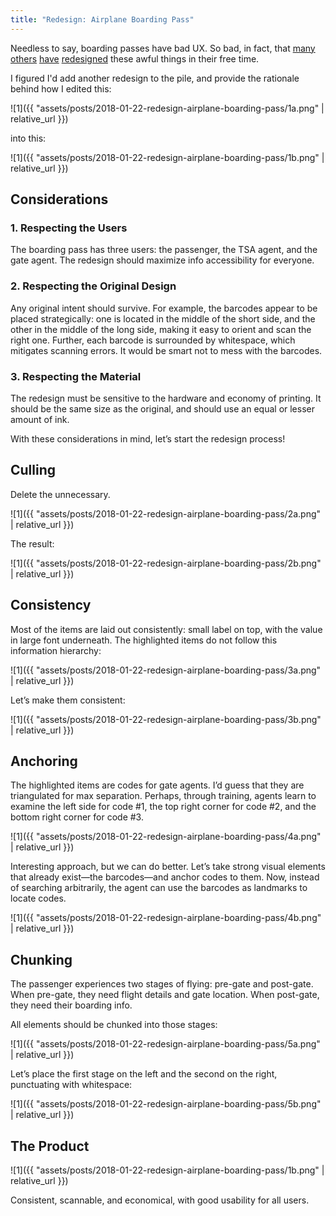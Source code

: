 ```yaml
---
title: "Redesign: Airplane Boarding Pass"
---
```


Needless to say, boarding passes have bad UX. So bad, in fact, that [many](http://passfail.squarespace.com/) [others](http://blog.timoni.org/post/318322031/a-practical-boarding-pass-redesign) [have](https://uxplanet.org/while-i-was-redesigning-a-boarding-pass-paper-got-old-eda92055dd29) [redesigned](https://medium.com/@adamgf/boarding-pass-redesign-c72084d7793e) these awful things in their free time.

I figured I'd add another redesign to the pile, and provide the rationale behind how I edited this:

![1]({{ "assets/posts/2018-01-22-redesign-airplane-boarding-pass/1a.png" | relative_url }})

into this:

![1]({{ "assets/posts/2018-01-22-redesign-airplane-boarding-pass/1b.png" | relative_url }})

## Considerations

### 1. Respecting the Users

The boarding pass has three users: the passenger, the TSA agent, and the gate agent. The redesign should maximize info accessibility for everyone.

### 2. Respecting the Original Design

Any original intent should survive. For example, the barcodes appear to be placed strategically: one is located in the middle of the short side, and the other in the middle of the long side, making it easy to orient and scan the right one. Further, each barcode is surrounded by whitespace, which mitigates scanning errors. It would be smart not to mess with the barcodes.

### 3. Respecting the Material

The redesign must be sensitive to the hardware and economy of printing.
It should be the same size as the original, and should use an equal or lesser amount of ink.

With these considerations in mind, let’s start the redesign process!

## Culling

Delete the unnecessary.

![1]({{ "assets/posts/2018-01-22-redesign-airplane-boarding-pass/2a.png" | relative_url }})

The result:

![1]({{ "assets/posts/2018-01-22-redesign-airplane-boarding-pass/2b.png" | relative_url }})

## Consistency

Most of the items are laid out consistently: small label on top, with the value in large font underneath. The highlighted items do not follow this information hierarchy:

![1]({{ "assets/posts/2018-01-22-redesign-airplane-boarding-pass/3a.png" | relative_url }})

Let’s make them consistent:

![1]({{ "assets/posts/2018-01-22-redesign-airplane-boarding-pass/3b.png" | relative_url }})

## Anchoring

The highlighted items are codes for gate agents. I’d guess that they are triangulated for max separation. Perhaps, through training, agents learn to examine the left side for code #1, the top right corner for code #2, and the bottom right corner for code #3.

![1]({{ "assets/posts/2018-01-22-redesign-airplane-boarding-pass/4a.png" | relative_url }})

Interesting approach, but we can do better. Let’s take strong visual elements that already exist—the barcodes—and anchor codes to them. Now, instead of searching arbitrarily, the agent can use the barcodes as landmarks to locate codes.

![1]({{ "assets/posts/2018-01-22-redesign-airplane-boarding-pass/4b.png" | relative_url }})

## Chunking

The passenger experiences two stages of flying: pre-gate and post-gate. When pre-gate, they need flight details and gate location. When post-gate, they need their boarding info.

All elements should be chunked into those stages:

![1]({{ "assets/posts/2018-01-22-redesign-airplane-boarding-pass/5a.png" | relative_url }})

Let’s place the first stage on the left and the second on the right,  punctuating with whitespace:

![1]({{ "assets/posts/2018-01-22-redesign-airplane-boarding-pass/5b.png" | relative_url }})

## The Product

![1]({{ "assets/posts/2018-01-22-redesign-airplane-boarding-pass/1b.png" | relative_url }})

Consistent, scannable, and economical, with good usability for all users.
